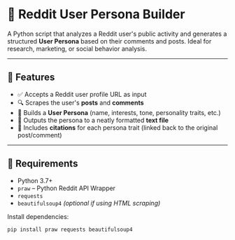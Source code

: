 # 🧠 Reddit User Persona Builder

A Python script that analyzes a Reddit user's public activity and generates a structured **User Persona** based on their comments and posts. Ideal for research, marketing, or social behavior analysis.

---

## 📌 Features

- ✅ Accepts a Reddit user profile URL as input
- 🔍 Scrapes the user's **posts** and **comments**
- 🧠 Builds a **User Persona** (name, interests, tone, personality traits, etc.)
- 📄 Outputs the persona to a neatly formatted **text file**
- 📝 Includes **citations** for each persona trait (linked back to the original post/comment)

---

## 🔧 Requirements

- Python 3.7+
- `praw` – Python Reddit API Wrapper
- `requests`
- `beautifulsoup4` *(optional if using HTML scraping)*

Install dependencies:

```bash
pip install praw requests beautifulsoup4
